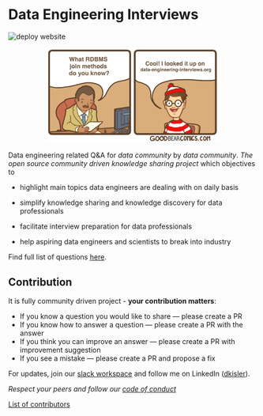 # Data Engineering Interviews

![deploy website](https://github.com/kislerdm/data-engineering-interviews/workflows/deploy%20website/badge.svg?branch=master)

<!-- content -->

<p style="text-align: center;">
	<a href="https://www.data-engineering-interviews.org/" target="_blank">
		<img src="/img/home-image.png"
			 alt="data-engineering-interviews.org"
			 style="width: 70%;"
		>
	</a>
</p>

Data engineering related Q&A for *data community* by *data community*. *The open source community driven knowledge sharing project* which objectives to

- highlight main topics data engineers are dealing with on daily basis

- simplify knowledge sharing and knowledge discovery for data professionals

- facilitate interview preparation for data professionals

- help aspiring data engineers and scientists to break into industry

Find full list of questions <a href="https://www.data-engineering-interviews.org/questions/" target="_blank">here</a>.

## Contribution

It is fully community driven project - **your contribution matters**:

- If you know a question you would like to share — please create a PR
- If you know how to answer a question — please create a PR with the answer
- If you think you can improve an answer — please create a PR with improvement suggestion
- If you see a mistake — please create a PR and propose a fix

For updates, join our <a href="https://join.slack.com/t/dataengineeri-dg22406/shared_invite/zt-eeydzktu-uJ2mc4a45OrtzDMqekiqDQ" target="_blank">slack workspace</a> and follow me on LinkedIn (<a href="https://www.linkedin.com/in/dkisler/" target="_blank">dkisler</a>).

*Respect your peers and follow our [code of conduct](CODE-OF-CONDUCT.md)*

<a href="https://github.com/kislerdm/data-engineering-interviews/contributors" target="_blank">List of contributors</a>